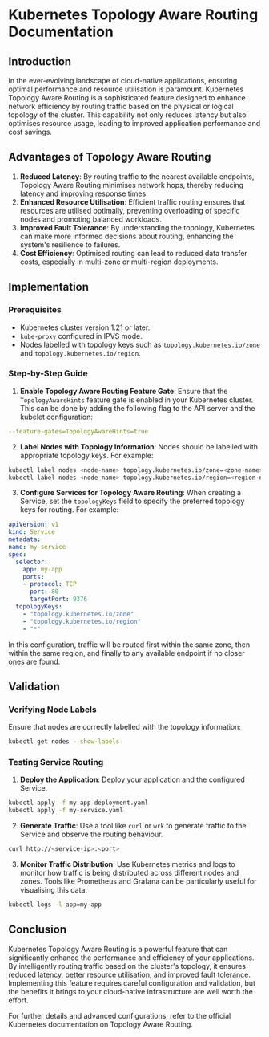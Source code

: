 # Kubernetes Topology Aware Routing Documentation

## Introduction

In the ever-evolving landscape of cloud-native applications, ensuring optimal performance and resource utilisation is paramount. Kubernetes Topology Aware Routing is a sophisticated feature designed to enhance network efficiency by routing traffic based on the physical or logical topology of the cluster. This capability not only reduces latency but also optimises resource usage, leading to improved application performance and cost savings.

## Advantages of Topology Aware Routing

1. **Reduced Latency**: By routing traffic to the nearest available endpoints, Topology Aware Routing minimises network hops, thereby reducing latency and improving response times.
2. **Enhanced Resource Utilisation**: Efficient traffic routing ensures that resources are utilised optimally, preventing overloading of specific nodes and promoting balanced workloads.
3. **Improved Fault Tolerance**: By understanding the topology, Kubernetes can make more informed decisions about routing, enhancing the system's resilience to failures.
4. **Cost Efficiency**: Optimised routing can lead to reduced data transfer costs, especially in multi-zone or multi-region deployments.

## Implementation

### Prerequisites

- Kubernetes cluster version 1.21 or later.
- `kube-proxy` configured in IPVS mode.
- Nodes labelled with topology keys such as `topology.kubernetes.io/zone` and `topology.kubernetes.io/region`.

### Step-by-Step Guide

1. **Enable Topology Aware Routing Feature Gate**:
Ensure that the `TopologyAwareHints` feature gate is enabled in your Kubernetes cluster. This can be done by adding the following flag to the API server and the kubelet configuration:

```yaml
--feature-gates=TopologyAwareHints=true
```

2. **Label Nodes with Topology Information**:
Nodes should be labelled with appropriate topology keys. For example:

```bash
kubectl label nodes <node-name> topology.kubernetes.io/zone=<zone-name>
kubectl label nodes <node-name> topology.kubernetes.io/region=<region-name>
```

3. **Configure Services for Topology Aware Routing**:
When creating a Service, set the `topologyKeys` field to specify the preferred topology keys for routing. For example:

```yaml
apiVersion: v1
kind: Service
metadata:
name: my-service
spec:
  selector:
    app: my-app
    ports:
    - protocol: TCP
      port: 80
      targetPort: 9376
  topologyKeys:
    - "topology.kubernetes.io/zone"
    - "topology.kubernetes.io/region"
    - "*"
```

In this configuration, traffic will be routed first within the same zone, then within the same region, and finally to any available endpoint if no closer ones are found.

## Validation

### Verifying Node Labels

Ensure that nodes are correctly labelled with the topology information:

```bash
kubectl get nodes --show-labels
```

### Testing Service Routing

1. **Deploy the Application**:
Deploy your application and the configured Service.

```bash
kubectl apply -f my-app-deployment.yaml
kubectl apply -f my-service.yaml
```

2. **Generate Traffic**:
Use a tool like `curl` or `wrk` to generate traffic to the Service and observe the routing behaviour.

```bash
curl http://<service-ip>:<port>
```

3. **Monitor Traffic Distribution**:
Use Kubernetes metrics and logs to monitor how traffic is being distributed across different nodes and zones. Tools like Prometheus and Grafana can be particularly useful for visualising this data.

```bash
kubectl logs -l app=my-app
```

## Conclusion

Kubernetes Topology Aware Routing is a powerful feature that can significantly enhance the performance and efficiency of your applications. By intelligently routing traffic based on the cluster's topology, it ensures reduced latency, better resource utilisation, and improved fault tolerance. Implementing this feature requires careful configuration and validation, but the benefits it brings to your cloud-native infrastructure are well worth the effort.

For further details and advanced configurations, refer to the official Kubernetes documentation on Topology Aware Routing.
